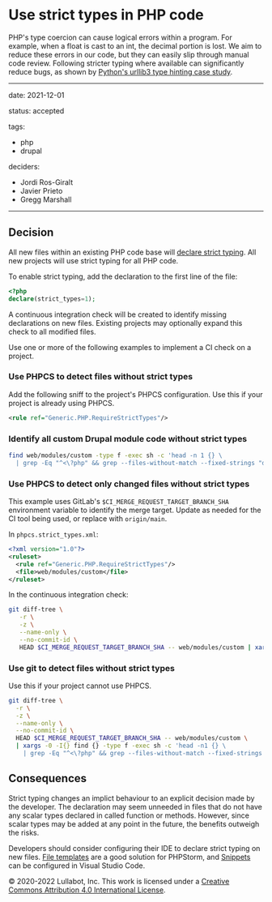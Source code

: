 # Use strict types in PHP code

PHP's type coercion can cause logical errors within a program. For example, when a float is cast to an int, the decimal portion is lost. We aim to reduce these errors in our code, but they can easily slip through manual code review. Following stricter typing where available can significantly reduce bugs, as shown by [Python's urllib3 type hinting case study](https://sethmlarson.dev/blog/2021-10-18/tests-arent-enough-case-study-after-adding-types-to-urllib3).

---

date: 2021-12-01

status: accepted

tags:
  - php
  - drupal

deciders:
  - Jordi Ros-Giralt
  - Javier Prieto
  - Gregg Marshall

---

## Decision

All new files within an existing PHP code base will [declare strict typing](https://www.php.net/manual/en/language.types.declarations.php#language.types.declarations.strict). All new projects will use strict typing for all PHP code.

To enable strict typing, add the declaration to the first line of the file:

```php
<?php
declare(strict_types=1);
```

A continuous integration check will be created to identify missing declarations on new files. Existing projects may optionally expand this check to all modified files.

Use one or more of the following examples to implement a CI check on a project.

### Use PHPCS to detect files without strict types

Add the following sniff to the project's PHPCS configuration. Use this if your project is already using PHPCS.

```xml
<rule ref="Generic.PHP.RequireStrictTypes"/>
```

### Identify all custom Drupal module code without strict types

```sh
find web/modules/custom -type f -exec sh -c 'head -n 1 {} \
  | grep -Eq "^<\?php" && grep --files-without-match --fixed-strings "declare(strict_types=1" {}' \;
```

### Use PHPCS to detect only changed files without strict types

This example uses GitLab's `$CI_MERGE_REQUEST_TARGET_BRANCH_SHA` environment variable to identify the merge target. Update as needed for the CI tool being used, or replace with `origin/main`.

In `phpcs.strict_types.xml`:

```xml
<?xml version="1.0"?>
<ruleset>
  <rule ref="Generic.PHP.RequireStrictTypes"/>
  <file>web/modules/custom</file>
</ruleset>
```

In the continuous integration check:

```sh
git diff-tree \
   -r \
   -z \
   --name-only \
   --no-commit-id \
   HEAD $CI_MERGE_REQUEST_TARGET_BRANCH_SHA -- web/modules/custom | xargs vendor/bin/phpcs --standard=phpcs.strict_types.xml
```

### Use git to detect files without strict types

Use this if your project cannot use PHPCS.

```sh
git diff-tree \
  -r \
  -z \
  --name-only \
  --no-commit-id \
  HEAD $CI_MERGE_REQUEST_TARGET_BRANCH_SHA -- web/modules/custom \
  | xargs -0 -I{} find {} -type f -exec sh -c 'head -n1 {} \
    | grep -Eq "^<\?php" && grep --files-without-match --fixed-strings "declare(strict_types=1" {}' \;
```

## Consequences

Strict typing changes an implict behaviour to an explicit decision made by the developer. The declaration may seem unneeded in files that do not have any scalar types declared in called function or methods. However, since scalar types may be added at any point in the future, the benefits outweigh the risks.

Developers should consider configuring their IDE to declare strict typing on new files. [File templates](https://www.jetbrains.com/help/phpstorm/using-file-and-code-templates.html) are a good solution for PHPStorm, and [Snippets](https://code.visualstudio.com/docs/editor/userdefinedsnippets) can be configured in Visual Studio Code.

© 2020-2022 Lullabot, Inc. This work is licensed under a [Creative Commons Attribution 4.0 International License](http://creativecommons.org/licenses/by/4.0/).

